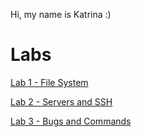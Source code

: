 Hi, my name is Katrina :)

# Labs
[Lab 1 - File System](lab01.md)

[Lab 2 - Servers and SSH](lab02.md)

[Lab 3 - Bugs and Commands](lab03.md)
